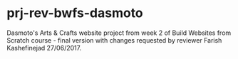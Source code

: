 # prj-rev-bwfs-dasmoto
Dasmoto's Arts & Crafts website project from week 2 of Build Websites from Scratch course - final version with changes requested by reviewer Farish Kashefinejad 27/06/2017.
